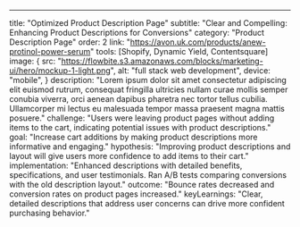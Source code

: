 ---
title: "Optimized Product Description Page"
subtitle: "Clear and Compelling: Enhancing Product Descriptions for Conversions"
category: "Product Description Page"
order: 2
link: "https://avon.uk.com/products/anew-protinol-power-serum"
tools: [Shopify, Dynamic Yield, Contentsquare]
image: {
    src: "https://flowbite.s3.amazonaws.com/blocks/marketing-ui/hero/mockup-1-light.png",
    alt: "full stack web development",
    device: "mobile",
}
description: "Lorem ipsum dolor sit amet consectetur adipiscing elit euismod rutrum, consequat fringilla ultricies nullam curae mollis semper conubia viverra, orci aenean dapibus pharetra nec tortor tellus cubilia. Ullamcorper mi lectus eu malesuada tempor massa praesent magna mattis posuere."
challenge: "Users were leaving product pages without adding items to the cart, indicating potential issues with product descriptions."
goal: "Increase cart additions by making product descriptions more informative and engaging."
hypothesis: "Improving product descriptions and layout will give users more confidence to add items to their cart."
implementation: "Enhanced descriptions with detailed benefits, specifications, and user testimonials. Ran A/B tests comparing conversions with the old description layout."
outcome: "Bounce rates decreased and conversion rates on product pages increased."
keyLearnings: "Clear, detailed descriptions that address user concerns can drive more confident purchasing behavior."